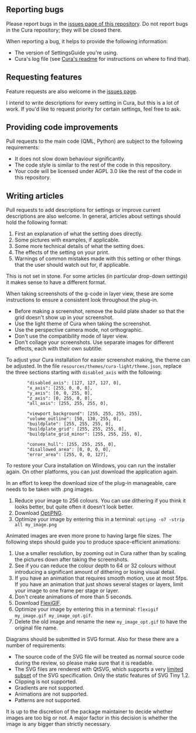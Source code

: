 Reporting bugs
----
Please report bugs in the [issues page of this repository](https://github.com/Ghostkeeper/SettingsGuide/issues). Do not report bugs in the Cura repository; they will be closed there.

When reporting a bug, it helps to provide the following information:
* The version of SettingsGuide you're using.
* Cura's log file (see [Cura's readme](https://github.com/Ultimaker/Cura#logging-issues) for instructions on where to find that).

Requesting features
----
Feature requests are also welcome in the [issues page](https://github.com/Ghostkeeper/SettingsGuide/issues).

I intend to write descriptions for every setting in Cura, but this is a lot of work. If you'd like to request priority for certain settings, feel free to ask.

Providing code improvements
----
Pull requests to the main code (QML, Python) are subject to the following requirements:
* It does not slow down behaviour significantly.
* The code style is similar to the rest of the code in this repository.
* Your code will be licensed under AGPL 3.0 like the rest of the code in this repository.

Writing articles
----
Pull requests to add descriptions for settings or improve current descriptions are also welcome. In general, articles about settings should hold the following format:
1. First an explanation of what the setting does directly.
2. Some pictures with examples, if applicable.
3. Some more technical details of what the setting does.
4. The effects of the setting on your print.
5. Warnings of common mistakes made with this setting or other things that the user should watch out for, if applicable.

This is not set in stone. For some articles (in particular drop-down settings) it makes sense to have a different format.

When taking screenshots of the g-code in layer view, these are some instructions to ensure a consistent look throughout the plug-in.
* Before making a screenshot, remove the build plate shader so that the grid doesn't show up in your screenshot.
* Use the light theme of Cura when taking the screenshot.
* Use the perspective camera mode, not orthographic.
* Don't use the compatibility mode of layer view.
* Don't collage your screenshots. Use separate images for different effects, each with their own subtitle.

To adjust your Cura installation for easier screenshot making, the theme can be adjusted. In the file `resources/themes/cura-light/theme.json`, replace the three sections starting with `disabled_axis` with the following:
```
        "disabled_axis": [127, 127, 127, 0],
        "x_axis": [255, 0, 0, 0],
        "y_axis": [0, 0, 255, 0],
        "z_axis": [0, 255, 0, 0],
        "all_axis": [255, 255, 255, 0],

        "viewport_background": [255, 255, 255, 255],
        "volume_outline": [50, 130, 255, 0],
        "buildplate": [255, 255, 255, 0],
        "buildplate_grid": [255, 255, 255, 0],
        "buildplate_grid_minor": [255, 255, 255, 0],

        "convex_hull": [255, 255, 255, 0],
        "disallowed_area": [0, 0, 0, 0],
        "error_area": [255, 0, 0, 127],
```
To restore your Cura installation on Windows, you can run the installer again. On other platforms, you can just download the application again.

In an effort to keep the download size of the plug-in manageable, care needs to be taken with .png images.
1. Reduce your image to 256 colours. You can use dithering if you think it looks better, but quite often it doesn't look better.
2. Download [OptiPNG](http://optipng.sourceforge.net/).
3. Optimize your image by entering this in a terminal: `optipng -o7 -strip all my_image.png`

Animated images are even more prone to having large file sizes. The following steps should guide you to produce space-efficient animations:
1. Use a smaller resolution, by zooming out in Cura rather than by scaling the pictures down after taking the screenshots.
2. See if you can reduce the colour depth to 64 or 32 colours without introducing a significant amount of dithering or losing visual detail.
3. If you have an animation that requires smooth motion, use at most 5fps. If you have an animation that just shows several stages or layers, limit your image to one frame per stage or layer.
4. Don't create animations of more than 5 seconds.
5. Download [FlexiGIF](https://create.stephan-brumme.com/flexigif-lossless-gif-lzw-optimization/).
6. Optimize your image by entering this in a terminal: `flexigif my_image.gif my_image_opt.gif`.
7. Delete the old image and rename the new `my_image_opt.gif` to have the original file name.

Diagrams should be submitted in SVG format. Also for these there are a number of requirements:
* The source code of the SVG file will be treated as normal source code during the review, so please make sure that it is readable.
* The SVG files are rendered with QtSVG, which supports a very [limited subset](https://doc.qt.io/qt-5/svgrendering.html) of the SVG specification. Only the static features of SVG Tiny 1.2.
* Clipping is not supported.
* Gradients are not supported.
* Animations are not supported.
* Patterns are not supported.

It is up to the discretion of the package maintainer to decide whether images are too big or not. A major factor in this decision is whether the image is any bigger than strictly necessary.